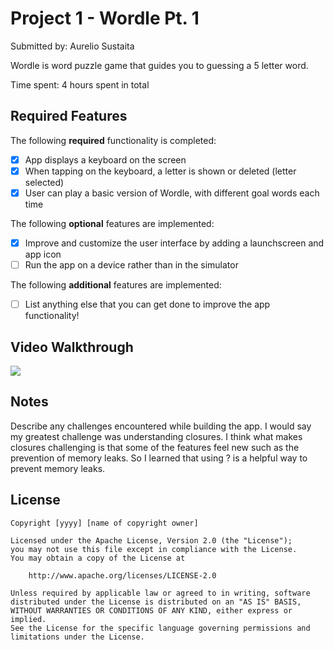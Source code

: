 # Project 1 - Wordle Pt. 1

Submitted by: Aurelio Sustaita

Wordle is word puzzle game that guides you to guessing a 5 letter word.

Time spent: 4 hours spent in total

## Required Features

The following **required** functionality is completed:

- [x] App displays a keyboard on the screen
- [x] When tapping on the keyboard, a letter is shown or deleted (letter selected)
- [x] User can play a basic version of Wordle, with different goal words each time

The following **optional** features are implemented:

- [x] Improve and customize the user interface by adding a launchscreen and app icon
- [ ] Run the app on a device rather than in the simulator

The following **additional** features are implemented:

- [ ] List anything else that you can get done to improve the app functionality!

## Video Walkthrough
<div>
    <a href="https://www.loom.com/share/318c93f34ef24267b7b1f57d4dd51943">
    </a>
    <a href="https://www.loom.com/share/318c93f34ef24267b7b1f57d4dd51943">
      <img style="max-width:300px;" src="https://cdn.loom.com/sessions/thumbnails/318c93f34ef24267b7b1f57d4dd51943-cc2c3449b4a7fdd7-full-play.gif">
    </a>
  </div>

## Notes

Describe any challenges encountered while building the app.
I would say my greatest challenge was understanding closures. I think what makes closures challenging is that some of the features feel new such as the prevention of memory leaks. So I learned that using ? is a helpful way to prevent memory leaks. 

## License

    Copyright [yyyy] [name of copyright owner]

    Licensed under the Apache License, Version 2.0 (the "License");
    you may not use this file except in compliance with the License.
    You may obtain a copy of the License at

        http://www.apache.org/licenses/LICENSE-2.0

    Unless required by applicable law or agreed to in writing, software
    distributed under the License is distributed on an "AS IS" BASIS,
    WITHOUT WARRANTIES OR CONDITIONS OF ANY KIND, either express or implied.
    See the License for the specific language governing permissions and
    limitations under the License.
